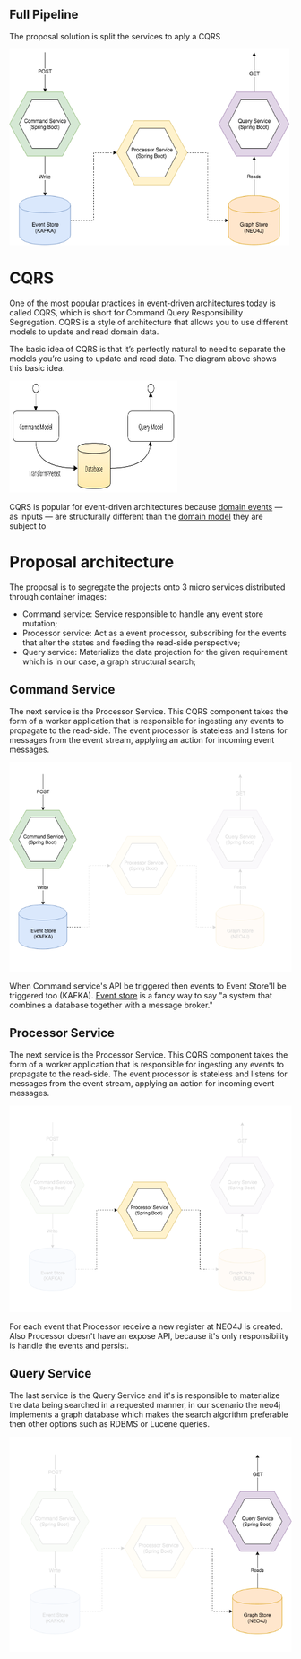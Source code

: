 ## Full Pipeline

The proposal solution is split the services to aply a CQRS

<img src="https://github.com/felipeespitalher/adidas-challenge/raw/master/documentation/images/pipeline.png" width="500" height="350">

# CQRS

One of the most popular practices in event-driven architectures today is called CQRS, which is short for Command Query Responsibility Segregation. CQRS is a style of architecture that allows you to use different models to update and read domain data.

The basic idea of CQRS is that it’s perfectly natural to need to separate the models you’re using to update and read data. The diagram above shows this basic idea.

<img src="https://github.com/felipeespitalher/adidas-challenge/raw/master/documentation/images/basic_cqrs.png" width="300" height="200">

CQRS is popular for event-driven architectures because [domain events](https://martinfowler.com/eaaDev/DomainEvent.html) — as inputs — are structurally different than the [domain model](https://martinfowler.com/eaaCatalog/domainModel.html) they are subject to

# Proposal architecture

The proposal is to segregate the projects onto 3 micro services distributed through container images:

 - Command service:  Service responsible to handle any event store mutation;
 - Processor service: Act as a event processor, subscribing for the events that alter the states and feeding the read-side perspective;
 - Query service: Materialize the data projection for the given requirement which is in our case, a graph structural search;

## Command Service

The next service is the Processor Service. This CQRS component takes the form of a worker application that is responsible for ingesting any events to propagate to the read-side. The event processor is stateless and listens for messages from the event stream, applying an action for incoming event messages.

![](https://github.com/felipeespitalher/adidas-challenge/raw/master/documentation/images/command_service.png)

When Command service's API be triggered then events to Event Store'll be triggered too (KAFKA). [Event store](https://en.wikipedia.org/wiki/Event_store) is a fancy way to say "a system that combines a database together with a message broker."

## Processor Service

The next service is the Processor Service. This CQRS component takes the form of a worker application that is responsible for ingesting any events to propagate to the read-side. The event processor is stateless and listens for messages from the event stream, applying an action for incoming event messages.

![](https://github.com/felipeespitalher/adidas-challenge/raw/master/documentation/images/processor_service.png)

For each event that Processor receive a new register at NEO4J is created. Also Processor doesn't have an expose API, because it's only responsibility is handle the events and persist.

## Query Service

The last service is the Query Service and it's is responsible to materialize the data being searched in a requested manner, in our scenario the neo4j implements a graph database which makes the search algorithm preferable then other options such as RDBMS or Lucene queries.

![](https://github.com/felipeespitalher/adidas-challenge/raw/master/documentation/images/query_service.png)
